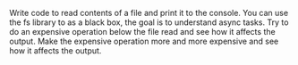 Write code to read contents of a file and print it to the console. You can use the fs library to as a black box, the goal is to understand async tasks. Try to do an expensive operation below the file read and see how it affects the output. Make the expensive operation more and more expensive and see how it affects the output.